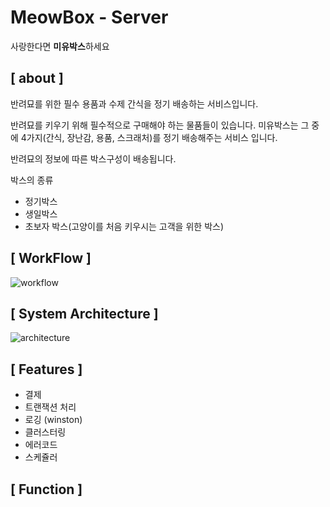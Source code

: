 # MeowBox - Server

사랑한다면 **미유박스**하세요

## [ about ]

반려묘를 위한 필수 용품과 수제 간식을 정기 배송하는 서비스입니다.

반려묘를 키우기 위해 필수적으로 구매해야 하는 물품들이 있습니다. 미유박스는 그 중에 4가지(간식, 장난감, 용품, 스크래처)를 정기 배송해주는 서비스 입니다.

반려묘의 정보에 따른 박스구성이 배송됩니다. 

박스의 종류

- 정기박스
- 생일박스
- 초보자 박스(고양이를 처음 키우시는 고객을 위한 박스)



## [ WorkFlow ]

![workflow](https://github.com/ruddls00114/MeowBox-Server/blob/master/public_data/images/meowbox_workflow.jpg)







## [ System Architecture ]

![architecture](https://github.com/ruddls00114/MeowBox-Server/blob/master/public_data/images/SA.png)





## [ Features ]

- 결제
- 트랜잭션 처리
- 로깅 (winston)
- 클러스터링
- 에러코드
- 스케쥴러



## [ Function ]

